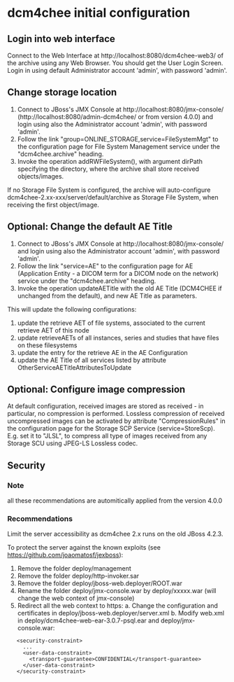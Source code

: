 # dcm4chee initial configuration

## Login into web interface

Connect to the Web Interface at http://localhost:8080/dcm4chee-web3/ of the archive using any Web Browser. You should get the User Login Screen. Login in using default Administrator account 'admin', with password 'admin'.

## Change storage location

1. Connect to JBoss's JMX Console at http://localhost:8080/jmx-console/ (http://localhost:8080/admin-dcm4chee/ or from version 4.0.0) and login using also the Administrator account 'admin', with password 'admin'.
2. Follow the link "group=ONLINE_STORAGE,service=FileSystemMgt" to the configuration page for File System Management service under the "dcm4chee.archive" heading.
3. Invoke the operation addRWFileSystem(), with argument dirPath specifying the directory, where the archive shall store received objects/images.

If no Storage File System is configured, the archive will auto-configure dcm4chee-2.xx-xxx/server/default/archive as Storage File System, when receiving the first object/image.

## Optional: Change the default AE Title

1. Connect to JBoss's JMX Console at http://localhost:8080/jmx-console/ and login using also the Administrator account 'admin', with password 'admin'.
2. Follow the link "service=AE" to the configuration page for AE (Application Entity - a DICOM term for a DICOM node on the network) service under the "dcm4chee.archive" heading.
3. Invoke the operation updateAETitle with the old AE Title (DCM4CHEE if unchanged from the default), and new AE Title as parameters.

This will update the following configurations:

1. update the retrieve AET of file systems, associated to the current retrieve AET of this node
2. update retrieveAETs of all instances, series and studies that have files on these filesystems
3. update the entry for the retrieve AE in the AE Configuration
4. update the AE Title of all services listed by attribute OtherServiceAETitleAttributesToUpdate

## Optional: Configure image compression

At default configuration, received images are stored as received - in particular, no compression is performed. Lossless compression of received uncompressed images can be activated by attribute "CompressionRules" in the configuration page for the Storage SCP Service (service=StoreScp). E.g. set it to "JLSL", to compress all type of images received from any Storage SCU using JPEG-LS Lossless codec.

## Security

### Note

all these recommendations are automitically applied from the version 4.0.0

### Recommendations 

Limit the server accessibility as dcm4chee 2.x runs on the old JBoss 4.2.3.

To protect the server against the known exploits (see https://github.com/joaomatosf/jexboss):

1. Remove the folder deploy/management
2. Remove the folder deploy/http-invoker.sar
3. Remove the folder deploy/jboss-web.deployer/ROOT.war
4. Rename the folder deploy/jmx-console.war by deploy/xxxxx.war (will change the web context of jmx-console)
5. Redirect all the web context to https:
    a. Change the configuration and certificates in deploy/jboss-web.deployer/server.xml
    b. Modify web.xml in deploy/dcm4chee-web-ear-3.0.7-psql.ear and deploy/jmx-console.war:

```
   <security-constraint>
     ...
     <user-data-constraint>
       <transport-guarantee>CONFIDENTIAL</transport-guarantee>
     </user-data-constraint>
   </security-constraint>

```
